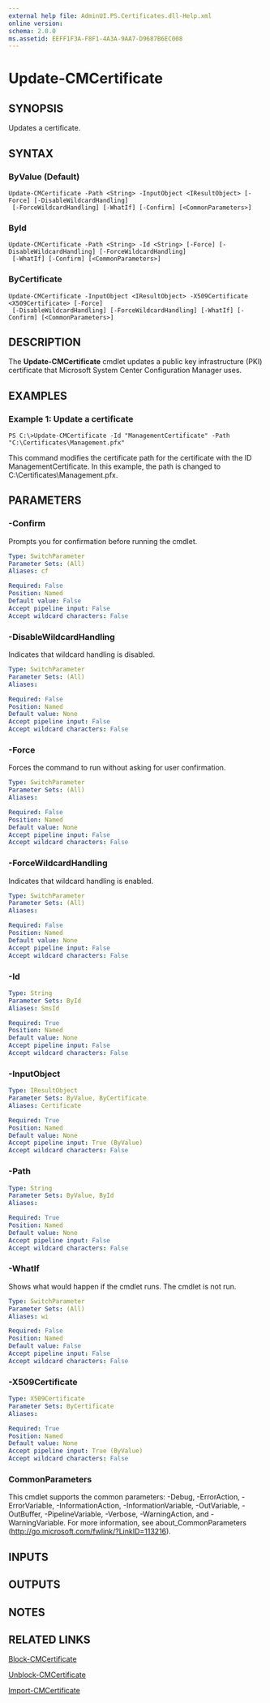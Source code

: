 ```yaml
---
external help file: AdminUI.PS.Certificates.dll-Help.xml
online version: 
schema: 2.0.0
ms.assetid: EEFF1F3A-F8F1-4A3A-9AA7-D9687B6EC008
---
```


# Update-CMCertificate

## SYNOPSIS
Updates a certificate.

## SYNTAX

### ByValue (Default)
```
Update-CMCertificate -Path <String> -InputObject <IResultObject> [-Force] [-DisableWildcardHandling]
 [-ForceWildcardHandling] [-WhatIf] [-Confirm] [<CommonParameters>]
```

### ById
```
Update-CMCertificate -Path <String> -Id <String> [-Force] [-DisableWildcardHandling] [-ForceWildcardHandling]
 [-WhatIf] [-Confirm] [<CommonParameters>]
```

### ByCertificate
```
Update-CMCertificate -InputObject <IResultObject> -X509Certificate <X509Certificate> [-Force]
 [-DisableWildcardHandling] [-ForceWildcardHandling] [-WhatIf] [-Confirm] [<CommonParameters>]
```

## DESCRIPTION
The **Update-CMCertificate** cmdlet updates a public key infrastructure (PKI) certificate that Microsoft System Center Configuration Manager uses.

## EXAMPLES

### Example 1: Update a certificate
```
PS C:\>Update-CMCertificate -Id "ManagementCertificate" -Path "C:\Certificates\Management.pfx"
```

This command modifies the certificate path for the certificate with the ID ManagementCertificate.
In this example, the path is changed to C:\Certificates\Management.pfx.

## PARAMETERS

### -Confirm
Prompts you for confirmation before running the cmdlet.

```yaml
Type: SwitchParameter
Parameter Sets: (All)
Aliases: cf

Required: False
Position: Named
Default value: False
Accept pipeline input: False
Accept wildcard characters: False
```

### -DisableWildcardHandling
Indicates that wildcard handling is disabled.

```yaml
Type: SwitchParameter
Parameter Sets: (All)
Aliases: 

Required: False
Position: Named
Default value: None
Accept pipeline input: False
Accept wildcard characters: False
```

### -Force
Forces the command to run without asking for user confirmation.

```yaml
Type: SwitchParameter
Parameter Sets: (All)
Aliases: 

Required: False
Position: Named
Default value: None
Accept pipeline input: False
Accept wildcard characters: False
```

### -ForceWildcardHandling
Indicates that wildcard handling is enabled.

```yaml
Type: SwitchParameter
Parameter Sets: (All)
Aliases: 

Required: False
Position: Named
Default value: None
Accept pipeline input: False
Accept wildcard characters: False
```

### -Id


```yaml
Type: String
Parameter Sets: ById
Aliases: SmsId

Required: True
Position: Named
Default value: None
Accept pipeline input: False
Accept wildcard characters: False
```

### -InputObject


```yaml
Type: IResultObject
Parameter Sets: ByValue, ByCertificate
Aliases: Certificate

Required: True
Position: Named
Default value: None
Accept pipeline input: True (ByValue)
Accept wildcard characters: False
```

### -Path


```yaml
Type: String
Parameter Sets: ByValue, ById
Aliases: 

Required: True
Position: Named
Default value: None
Accept pipeline input: False
Accept wildcard characters: False
```

### -WhatIf
Shows what would happen if the cmdlet runs.
The cmdlet is not run.

```yaml
Type: SwitchParameter
Parameter Sets: (All)
Aliases: wi

Required: False
Position: Named
Default value: False
Accept pipeline input: False
Accept wildcard characters: False
```

### -X509Certificate


```yaml
Type: X509Certificate
Parameter Sets: ByCertificate
Aliases: 

Required: True
Position: Named
Default value: None
Accept pipeline input: True (ByValue)
Accept wildcard characters: False
```

### CommonParameters
This cmdlet supports the common parameters: -Debug, -ErrorAction, -ErrorVariable, -InformationAction, -InformationVariable, -OutVariable, -OutBuffer, -PipelineVariable, -Verbose, -WarningAction, and -WarningVariable. For more information, see about_CommonParameters (http://go.microsoft.com/fwlink/?LinkID=113216).

## INPUTS

## OUTPUTS

## NOTES

## RELATED LINKS

[Block-CMCertificate](./Block-CMCertificate.md)

[Unblock-CMCertificate](./Unblock-CMCertificate.md)

[Import-CMCertificate](./Import-CMCertificate.md)


